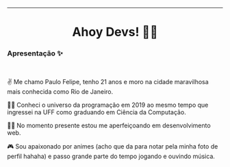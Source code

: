 ___________________________________________________________________________________________________________________________________________________________

<h1 align="center"> Ahoy Devs! 🏴‍☠️ </h1>

<h3> <strong>Apresentação ✨</strong> </h3>
</br>

✌ Me chamo Paulo Felipe, tenho 21 anos e moro na cidade maravilhosa mais conhecida como Rio de Janeiro. 

👨‍🎓 Conheci o universo da programação em 2019 ao mesmo tempo que ingressei na UFF como graduando em Ciência da Computação.

👨‍💻 No momento presente estou me aperfeiçoando em desenvolvimento web.

🎮 Sou apaixonado por animes (acho que da para notar pela minha foto de perfil hahaha) e passo grande parte do tempo jogando e ouvindo música.

